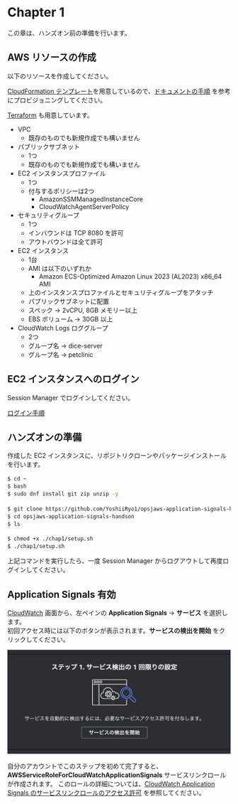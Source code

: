 # Chapter 1

この章は、ハンズオン前の準備を行います。  

## AWS リソースの作成

以下のリソースを作成してください。  

[CloudFormation テンプレート](../cloudformation)を用意しているので、[ドキュメントの手順](https://docs.aws.amazon.com/ja_jp/AWSCloudFormation/latest/UserGuide/cfn-console-create-stack.html) を参考にプロビジョニングしてください。

[Terraform](../terraform) も用意しています。

- VPC
  - 既存のものでも新規作成でも構いません
- パブリックサブネット
  - 1つ
  - 既存のものでも新規作成でも構いません
- EC2 インスタンスプロファイル
  - 1つ
  - 付与するポリシーは2つ
    - AmazonSSMManagedInstanceCore
    - CloudWatchAgentServerPolicy
- セキュリティグループ
  - 1つ
  - インバウンドは TCP 8080 を許可
  - アウトバウンドは全て許可
- EC2 インスタンス
  - 1台
  - AMI は以下のいずれか
    - Amazon ECS-Optimized Amazon Linux 2023 (AL2023) x86_64 AMI
  - 上のインスタンスプロファイルとセキュリティグループをアタッチ
  - パブリックサブネットに配置
  - スペック -> 2vCPU, 8GB メモリー以上
  - EBS ボリューム -> 30GB 以上
- CloudWatch Logs ロググループ
  - 2つ
  - グループ名 -> dice-server
  - グループ名 -> petclinic

## EC2 インスタンスへのログイン

Session Manager でログインしてください。

[ログイン手順](https://docs.aws.amazon.com/ja_jp/systems-manager/latest/userguide/session-manager-working-with-sessions-start.html)

## ハンズオンの準備

作成した EC2 インスタンスに、リポジトリクローンやパッケージインストールを行います。  

```bash
$ cd ~
$ bash
$ sudo dnf install git zip unzip -y

$ git clone https://github.com/YoshiiRyo1/opsjaws-application-signals-handson.git --depth 1
$ cd opsjaws-application-signals-handson
$ ls

$ chmod +x ./chap1/setup.sh
$ ./chap1/setup.sh
```

上記コマンドを実行したら、一度 Session Manager からログアウトして再度ログインしてください。  


## Application Signals 有効

[CloudWatch](https://ap-northeast-1.console.aws.amazon.com/cloudwatch/home?region=ap-northeast-1#application-signals:services) 画面から、左ペインの **Application Signals** → **サービス** を選択します。  
初回アクセス時には以下のボタンが表示されます。**サービスの検出を開始** をクリックしてください。  

![alt text](./imgs/chap1_enable.png)


自分のアカウントでこのステップを初めて完了すると、**AWSServiceRoleForCloudWatchApplicationSignals** サービスリンクロールが作成されます。
このロールの詳細については、[CloudWatch Application Signals のサービスリンクロールのアクセス許可](https://docs.aws.amazon.com/ja_jp/AmazonCloudWatch/latest/monitoring/using-service-linked-roles.html#service-linked-role-signals) を参照してください。  
